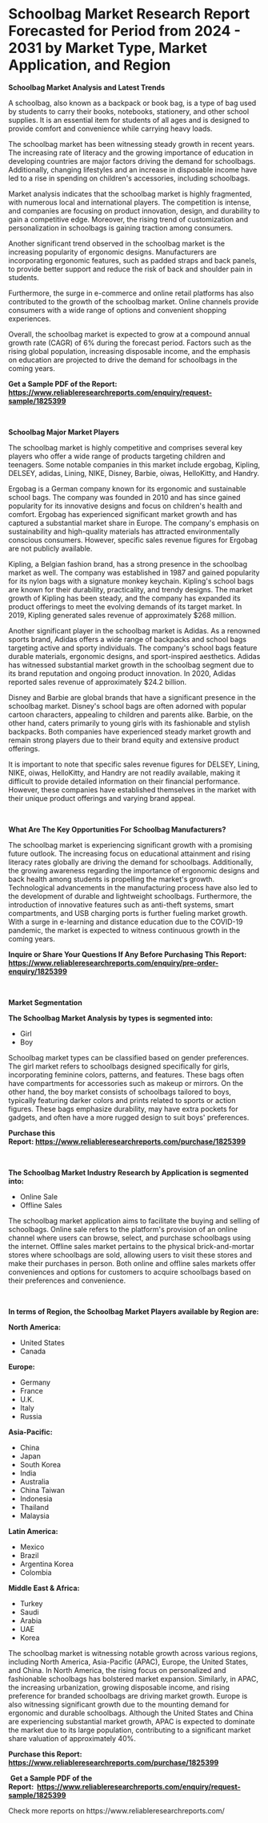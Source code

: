 <p><h1>Schoolbag Market Research Report Forecasted for Period from 2024 -  2031 by Market Type, Market Application, and Region</h1></p><p><strong>Schoolbag Market Analysis and Latest Trends</strong></p>
<p><p>A schoolbag, also known as a backpack or book bag, is a type of bag used by students to carry their books, notebooks, stationery, and other school supplies. It is an essential item for students of all ages and is designed to provide comfort and convenience while carrying heavy loads.</p><p>The schoolbag market has been witnessing steady growth in recent years. The increasing rate of literacy and the growing importance of education in developing countries are major factors driving the demand for schoolbags. Additionally, changing lifestyles and an increase in disposable income have led to a rise in spending on children's accessories, including schoolbags.</p><p>Market analysis indicates that the schoolbag market is highly fragmented, with numerous local and international players. The competition is intense, and companies are focusing on product innovation, design, and durability to gain a competitive edge. Moreover, the rising trend of customization and personalization in schoolbags is gaining traction among consumers.</p><p>Another significant trend observed in the schoolbag market is the increasing popularity of ergonomic designs. Manufacturers are incorporating ergonomic features, such as padded straps and back panels, to provide better support and reduce the risk of back and shoulder pain in students.</p><p>Furthermore, the surge in e-commerce and online retail platforms has also contributed to the growth of the schoolbag market. Online channels provide consumers with a wide range of options and convenient shopping experiences.</p><p>Overall, the schoolbag market is expected to grow at a compound annual growth rate (CAGR) of 6% during the forecast period. Factors such as the rising global population, increasing disposable income, and the emphasis on education are projected to drive the demand for schoolbags in the coming years.</p></p>
<p><strong>Get a Sample PDF of the Report:&nbsp; <a href="https://www.reliableresearchreports.com/enquiry/request-sample/1825399">https://www.reliableresearchreports.com/enquiry/request-sample/1825399</a></strong></p>
<p>&nbsp;</p>
<p><strong>Schoolbag Major Market Players</strong></p>
<p><p>The schoolbag market is highly competitive and comprises several key players who offer a wide range of products targeting children and teenagers. Some notable companies in this market include ergobag, Kipling, DELSEY, adidas, Lining, NIKE, Disney, Barbie, oiwas, HelloKitty, and Handry.</p><p>Ergobag is a German company known for its ergonomic and sustainable school bags. The company was founded in 2010 and has since gained popularity for its innovative designs and focus on children's health and comfort. Ergobag has experienced significant market growth and has captured a substantial market share in Europe. The company's emphasis on sustainability and high-quality materials has attracted environmentally conscious consumers. However, specific sales revenue figures for Ergobag are not publicly available.</p><p>Kipling, a Belgian fashion brand, has a strong presence in the schoolbag market as well. The company was established in 1987 and gained popularity for its nylon bags with a signature monkey keychain. Kipling's school bags are known for their durability, practicality, and trendy designs. The market growth of Kipling has been steady, and the company has expanded its product offerings to meet the evolving demands of its target market. In 2019, Kipling generated sales revenue of approximately $268 million.</p><p>Another significant player in the schoolbag market is Adidas. As a renowned sports brand, Adidas offers a wide range of backpacks and school bags targeting active and sporty individuals. The company's school bags feature durable materials, ergonomic designs, and sport-inspired aesthetics. Adidas has witnessed substantial market growth in the schoolbag segment due to its brand reputation and ongoing product innovation. In 2020, Adidas reported sales revenue of approximately $24.2 billion.</p><p>Disney and Barbie are global brands that have a significant presence in the schoolbag market. Disney's school bags are often adorned with popular cartoon characters, appealing to children and parents alike. Barbie, on the other hand, caters primarily to young girls with its fashionable and stylish backpacks. Both companies have experienced steady market growth and remain strong players due to their brand equity and extensive product offerings.</p><p>It is important to note that specific sales revenue figures for DELSEY, Lining, NIKE, oiwas, HelloKitty, and Handry are not readily available, making it difficult to provide detailed information on their financial performance. However, these companies have established themselves in the market with their unique product offerings and varying brand appeal.</p></p>
<p>&nbsp;</p>
<p><strong>What Are The Key Opportunities For Schoolbag Manufacturers?</strong></p>
<p><p>The schoolbag market is experiencing significant growth with a promising future outlook. The increasing focus on educational attainment and rising literacy rates globally are driving the demand for schoolbags. Additionally, the growing awareness regarding the importance of ergonomic designs and back health among students is propelling the market's growth. Technological advancements in the manufacturing process have also led to the development of durable and lightweight schoolbags. Furthermore, the introduction of innovative features such as anti-theft systems, smart compartments, and USB charging ports is further fueling market growth. With a surge in e-learning and distance education due to the COVID-19 pandemic, the market is expected to witness continuous growth in the coming years.</p></p>
<p><strong>Inquire or Share Your Questions If Any Before Purchasing This Report: <a href="https://www.reliableresearchreports.com/enquiry/pre-order-enquiry/1825399">https://www.reliableresearchreports.com/enquiry/pre-order-enquiry/1825399</a></strong></p>
<p>&nbsp;</p>
<p><strong>Market Segmentation</strong></p>
<p><strong>The Schoolbag Market Analysis by types is segmented into:</strong></p>
<p><ul><li>Girl</li><li>Boy</li></ul></p>
<p><p>Schoolbag market types can be classified based on gender preferences. The girl market refers to schoolbags designed specifically for girls, incorporating feminine colors, patterns, and features. These bags often have compartments for accessories such as makeup or mirrors. On the other hand, the boy market consists of schoolbags tailored to boys, typically featuring darker colors and prints related to sports or action figures. These bags emphasize durability, may have extra pockets for gadgets, and often have a more rugged design to suit boys' preferences.</p></p>
<p><strong>Purchase this Report:&nbsp;<a href="https://www.reliableresearchreports.com/purchase/1825399">https://www.reliableresearchreports.com/purchase/1825399</a></strong></p>
<p>&nbsp;</p>
<p><strong>The Schoolbag Market Industry Research by Application is segmented into:</strong></p>
<p><ul><li>Online Sale</li><li>Offline Sales</li></ul></p>
<p><p>The schoolbag market application aims to facilitate the buying and selling of schoolbags. Online sale refers to the platform's provision of an online channel where users can browse, select, and purchase schoolbags using the internet. Offline sales market pertains to the physical brick-and-mortar stores where schoolbags are sold, allowing users to visit these stores and make their purchases in person. Both online and offline sales markets offer conveniences and options for customers to acquire schoolbags based on their preferences and convenience.</p></p>
<p>&nbsp;</p>
<p><strong>In terms of Region, the Schoolbag Market Players available by Region are:</strong></p>
<p>
    <p> <strong> North America: </strong>
        <ul>
            <li>United States</li>
            <li>Canada</li>
        </ul>
        </p> 
    <p> <strong> Europe: </strong>
        <ul>
            <li>Germany</li>
            <li>France</li>
            <li>U.K.</li>
            <li>Italy</li>
            <li>Russia</li>
        </ul>
        </p> 
    <p> <strong> Asia-Pacific: </strong>
        <ul>
            <li>China</li>
            <li>Japan</li>
            <li>South Korea</li>
            <li>India</li>
            <li>Australia</li>
            <li>China Taiwan</li>
            <li>Indonesia</li>
            <li>Thailand</li>
            <li>Malaysia</li>
        </ul>
        </p> 
    <p> <strong> Latin America: </strong>
        <ul>
            <li>Mexico</li>
            <li>Brazil</li>
            <li>Argentina Korea</li>
            <li>Colombia</li>
        </ul>
        </p> 
    <p> <strong> Middle East & Africa: </strong>
        <ul>
            <li>Turkey</li>
            <li>Saudi</li>
            <li>Arabia</li>
            <li>UAE</li>
            <li>Korea</li>
        </ul>
    </p>
    </p>
<p><p>The schoolbag market is witnessing notable growth across various regions, including North America, Asia-Pacific (APAC), Europe, the United States, and China. In North America, the rising focus on personalized and fashionable schoolbags has bolstered market expansion. Similarly, in APAC, the increasing urbanization, growing disposable income, and rising preference for branded schoolbags are driving market growth. Europe is also witnessing significant growth due to the mounting demand for ergonomic and durable schoolbags. Although the United States and China are experiencing substantial market growth, APAC is expected to dominate the market due to its large population, contributing to a significant market share valuation of approximately 40%.</p></p>
<p><strong>Purchase this Report: <a href="https://www.reliableresearchreports.com/purchase/1825399">https://www.reliableresearchreports.com/purchase/1825399</a></strong></p>
<p>&nbsp;<strong>Get a Sample PDF of the Report:&nbsp;&nbsp;<a href="https://www.reliableresearchreports.com/enquiry/request-sample/1825399">https://www.reliableresearchreports.com/enquiry/request-sample/1825399</a></strong></p>
<p><strong></strong></p>
<p>Check more reports on https://www.reliableresearchreports.com/</p>
